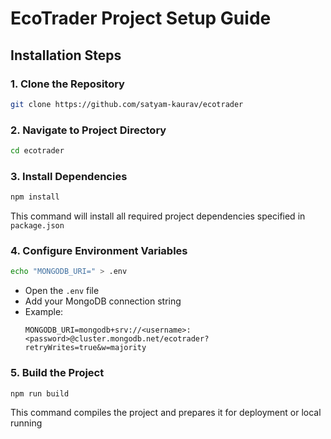 # EcoTrader Project Setup Guide

## Installation Steps

### 1. Clone the Repository
```bash
git clone https://github.com/satyam-kaurav/ecotrader
```

### 2. Navigate to Project Directory
```bash
cd ecotrader
```

### 3. Install Dependencies
```bash
npm install
```
This command will install all required project dependencies specified in `package.json`

### 4. Configure Environment Variables
```bash
echo "MONGODB_URI=" > .env
```
- Open the `.env` file
- Add your MongoDB connection string
- Example: 
  ```
  MONGODB_URI=mongodb+srv://<username>:<password>@cluster.mongodb.net/ecotrader?retryWrites=true&w=majority
  ```

### 5. Build the Project
```bash
npm run build
```
This command compiles the project and prepares it for deployment or local running
